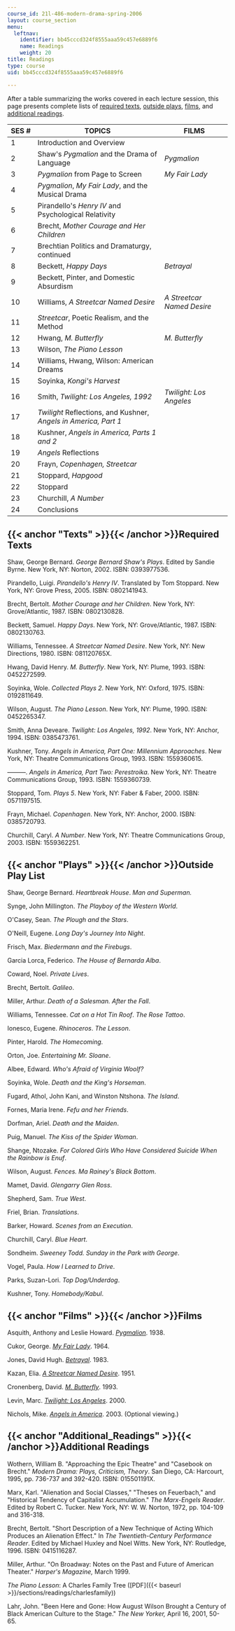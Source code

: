 ```yaml
---
course_id: 21l-486-modern-drama-spring-2006
layout: course_section
menu:
  leftnav:
    identifier: bb45cccd324f8555aaa59c457e6889f6
    name: Readings
    weight: 20
title: Readings
type: course
uid: bb45cccd324f8555aaa59c457e6889f6

---
```


After a table summarizing the works covered in each lecture session, this page presents complete lists of [required texts](#Texts), [outside plays](#Plays), [films](#Films), and [additional readings](#Additional_Readings).

| SES # | TOPICS | FILMS |
| --- | --- | --- |
| 1 | Introduction and Overview | &nbsp; |
| 2 | Shaw's _Pygmalion_ and the Drama of Language | _Pygmalion_ |
| 3 | _Pygmalion_ from Page to Screen | _My Fair Lady_ |
| 4 | _Pygmalion_, _My Fair Lady_, and the Musical Drama | &nbsp; |
| 5 | Pirandello's _Henry IV_ and Psychological Relativity | &nbsp; |
| 6 | Brecht, _Mother Courage and Her Children_ | &nbsp; |
| 7 | Brechtian Politics and Dramaturgy, continued | &nbsp; |
| 8 | Beckett, _Happy Days_ | _Betrayal_ |
| 9 | Beckett, Pinter, and Domestic Absurdism | &nbsp; |
| 10 | Williams, _A Streetcar Named Desire_ | _A Streetcar Named Desire_ |
| 11 | _Streetcar_, Poetic Realism, and the Method | &nbsp; |
| 12 | Hwang, _M. Butterfly_ | _M. Butterfly_ |
| 13 | Wilson, _The Piano Lesson_ | &nbsp; |
| 14 | Williams, Hwang, Wilson: American Dreams | &nbsp; |
| 15 | Soyinka, _Kongi's Harvest_ | &nbsp; |
| 16 | Smith, _Twilight: Los Angeles, 1992_ | _Twilight: Los Angeles_ |
| 17 | _Twilight_ Reflections, and Kushner, _Angels in America, Part 1_ | &nbsp; |
| 18 | Kushner, _Angels in America, Parts 1 and 2_ | &nbsp; |
| 19 | _Angels_ Reflections | &nbsp; |
| 20 | Frayn, _Copenhagen, Streetcar_ | &nbsp; |
| 21 | Stoppard, _Hapgood_ | &nbsp; |
| 22 | Stoppard | &nbsp; |
| 23 | Churchill, _A Number_ | &nbsp; |
| 24 | Conclusions |   

{{< anchor "Texts" >}}{{< /anchor >}}Required Texts
---------------------------------------------------

Shaw, George Bernard. _George Bernard Shaw's Plays_. Edited by Sandie Byrne. New York, NY: Norton, 2002. ISBN: 0393977536.

Pirandello, Luigi. _Pirandello's Henry IV_. Translated by Tom Stoppard. New York, NY: Grove Press, 2005. ISBN: 0802141943.

Brecht, Bertolt. _Mother Courage and her Children_. New York, NY: Grove/Atlantic, 1987. ISBN: 0802130828.

Beckett, Samuel. _Happy Days_. New York, NY: Grove/Atlantic, 1987. ISBN: 0802130763.

Williams, Tennessee. _A Streetcar Named Desire_. New York, NY: New Directions, 1980. ISBN: 081120765X.

Hwang, David Henry. _M. Butterfly_. New York, NY: Plume, 1993. ISBN: 0452272599.

Soyinka, Wole. _Collected Plays 2_. New York, NY: Oxford, 1975. ISBN: 0192811649.

Wilson, August. _The Piano Lesson_. New York, NY: Plume, 1990. ISBN: 0452265347.

Smith, Anna Deveare. _Twilight: Los Angeles, 1992_. New York, NY: Anchor, 1994. ISBN: 0385473761.

Kushner, Tony. _Angels in America, Part One: Millennium Approaches_. New York, NY: Theatre Communications Group, 1993. ISBN: 1559360615.

———. _Angels in America, Part Two: Perestroika_. New York, NY: Theatre Communications Group, 1993. ISBN: 1559360739.

Stoppard, Tom. _Plays 5_. New York, NY: Faber & Faber, 2000. ISBN: 0571197515.

Frayn, Michael. _Copenhagen_. New York, NY: Anchor, 2000. ISBN: 0385720793.

Churchill, Caryl. _A Number_. New York, NY: Theatre Communications Group, 2003. ISBN: 1559362251.

{{< anchor "Plays" >}}{{< /anchor >}}Outside Play List
------------------------------------------------------

Shaw, George Bernard. _Heartbreak House_. _Man and Superman._

Synge, John Millington. _The Playboy of the Western World_.

O'Casey, Sean. _The Plough and the Stars_.

O'Neill, Eugene. _Long Day's Journey Into Night_.

Frisch, Max. _Biedermann and the Firebugs_.

Garcia Lorca, Federico. _The House of Bernarda Alba_.

Coward, Noel. _Private Lives_.

Brecht, Bertolt. _Galileo_.

Miller, Arthur. _Death of a Salesman. After the Fall_.

Williams, Tennessee. _Cat on a Hot Tin Roof_. _The Rose Tattoo_.

Ionesco, Eugene. _Rhinoceros_. _The Lesson_.

Pinter, Harold. _The Homecoming_.

Orton, Joe. _Entertaining Mr. Sloane_.

Albee, Edward. _Who's Afraid of Virginia Woolf?_

Soyinka, Wole. _Death and the King's Horseman_.

Fugard, Athol, John Kani, and Winston Ntshona. _The Island_.

Fornes, Maria Irene. _Fefu and her Friends_.

Dorfman, Ariel. _Death and the Maiden_.

Puig, Manuel. _The Kiss of the Spider Woman_.

Shange, Ntozake. _For Colored Girls Who Have Considered Suicide When the Rainbow is Enuf_.

Wilson, August. _Fences. Ma Rainey's Black Bottom_.

Mamet, David. _Glengarry Glen Ross_.

Shepherd, Sam. _True West_.

Friel, Brian. _Translations_.

Barker, Howard. _Scenes from an Execution_.

Churchill, Caryl. _Blue Heart_.

Sondheim. _Sweeney Todd. Sunday in the Park with George_.

Vogel, Paula. _How I Learned to Drive_.

Parks, Suzan-Lori. _Top Dog/Underdog_.

Kushner, Tony. _Homebody/Kabul_.

{{< anchor "Films" >}}{{< /anchor >}}Films
------------------------------------------

Asquith, Anthony and Leslie Howard. [_Pygmalion_](http://www.imdb.com/title/tt0030637/). 1938.

Cukor, George. [_My Fair Lady_](http://www.imdb.com/title/tt0058385/). 1964.

Jones, David Hugh. [_Betrayal_](http://www.imdb.com/title/tt0085234/). 1983.

Kazan, Elia. [_A Streetcar Named Desire_](http://www.imdb.com/title/tt0044081/). 1951.

Cronenberg, David. [_M. Butterfly_](http://www.imdb.com/title/tt0107468/). 1993.

Levin, Marc. [_Twilight: Los Angeles_](http://www.imdb.com/title/tt0237865/). 2000.

Nichols, Mike. [_Angels in America_](http://www.imdb.com/title/tt0318997/). 2003. (Optional viewing.)

{{< anchor "Additional_Readings" >}}{{< /anchor >}}Additional Readings
----------------------------------------------------------------------

Wothern, William B. "Approaching the Epic Theatre" and "Casebook on Brecht." _Modern Drama: Plays, Criticism, Theory_. San Diego, CA: Harcourt, 1995, pp. 736-737 and 392-420. ISBN: 015501191X.

Marx, Karl. "Alienation and Social Classes," "Theses on Feuerbach," and "Historical Tendency of Capitalist Accumulation." _The Marx-Engels Reader_. Edited by Robert C. Tucker. New York, NY: W. W. Norton, 1972, pp. 104-109 and 316-318.

Brecht, Bertolt. "Short Description of a New Technique of Acting Which Produces an Alienation Effect." In _The Twentieth-Century Performance Reader_. Edited by Michael Huxley and Noel Witts. New York, NY: Routledge, 1996. ISBN: 0415116287.

Miller, Arthur. "On Broadway: Notes on the Past and Future of American Theater." _Harper's Magazine,_ March 1999.

_The Piano Lesson_: A Charles Family Tree ([PDF]({{< baseurl >}}/sections/readings/charlesfamily))

Lahr, John. "Been Here and Gone: How August Wilson Brought a Century of Black American Culture to the Stage." _The New Yorker,_ April 16, 2001, 50-65.
